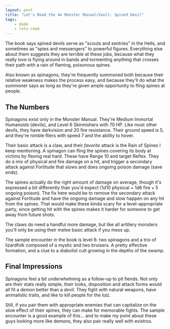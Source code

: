 ```yaml
---
layout: post
title: "Let's Read the 4e Monster Manual/Vault: Spined Devil"
tags:
    - dnd4
    - lets-read
---
```


The book says spined devils serve as "scouts and sentries" in the Hells, and
sometimes as "spies and messengers" to powerful figures. Everything else about
them suggests they are _terrible_ at these jobs, because what they really love
is flying around in bands and tormenting anything that crosses their path with a
rain of flaming, poisonous spines.

Also known as spinagons, they're frequently summoned both because their relative
weakness makes the process easy, and because they'll do what the summoner says
as long as they're given ample opportunity to fling spines at people.

## The Numbers

Spinagons exist only in the Monster Manual. They're Medium Immortal Humanoids
(devils), and Level 6 Skirmishers with 70 HP. Like most other devils, they have
darkvision and 20 fire resistance. Their ground speed is 5, and they're nimble
fliers with speed 7 and the ability to hover.

Their basic attack is a claw, and their _favorite_ attack is the Rain of Spines
I keep mentioning. A spinagon can fling the spines covering its body at victims
by flexing real hard. These have Range 10 and target Reflex. They do a mix of
physical and fire damage on a hit, and trigger a secondary attack against
Fortitude that slows and does ongoing poison damage (save ends).

The spines actually do the right amount of damage on average, though it's
expressed a bit differently than you'd expect (1d10 physical + 1d6 fire + 5
ongoing poison). The fix here would be to remove the secondary attack against
Fortitude and have the ongoing damage and slow happen on any hit from the
spines. That would make these kinda scary for a level-appropriate party, since
getting hit with the spines makes it harder for someone to get away from future
shots.

The claws do need a handful more damage, but like all artillery monsters you'll
only be using their melee basic attack if you mess up.

The sample encounter in the book is level 6: two spinagons and a trio of
lizardfolk composed of a mystic and two bruisers. A pretty effective formation,
and a clue to a diabolist cult growing in the depths of the swamp.

## Final Impressions

Spinagons feel a bit underwhelming as a follow-up to pit fiends. Not only are
their stats really simple, their looks, disposition and attack forms would all
fit a _demon_ better than a _devil_. They fight with natural weapons,
have animalistic traits, and like to kill people for the lulz.

Still, if you pair them with appropriate enemies that can capitalize on the slow
effect of their spines, they can make for memorable fights. The sample encounter
is a good example of this... and to make my point about these guys looking more
like demons, they also pair really well with evistros.
